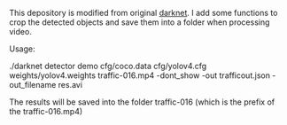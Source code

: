 This depository is modified from original [darknet](https://github.com/AlexeyAB/darknet). I add some functions to crop the detected objects and save them into a folder when processing video.


Usage:

./darknet detector demo cfg/coco.data cfg/yolov4.cfg weights/yolov4.weights  traffic-016.mp4 -dont_show -out trafficout.json -out_filename res.avi

The results will be saved into the folder traffic-016 (which is the prefix of the traffic-016.mp4)
